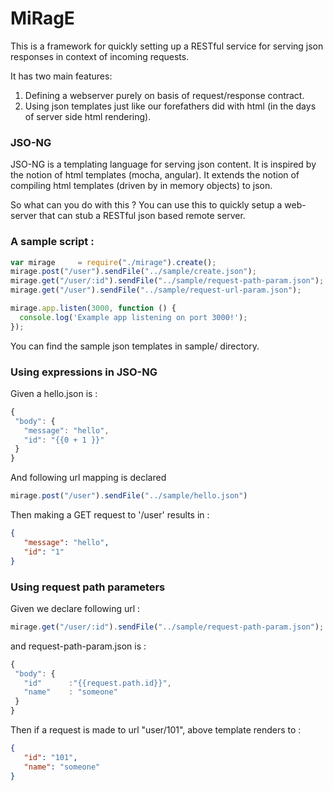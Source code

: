 # MiRagE

This is a framework for quickly setting up a RESTful service for serving json responses in context of incoming requests.

It has two main features:
1. Defining a webserver purely on basis of request/response contract.
2. Using json templates just like our forefathers did with html (in the days of      server side html rendering).

### JSO-NG
  JSO-NG is a templating language for serving json content.
  It is inspired by the notion of html templates (mocha, angular).
  It extends the notion of compiling html templates (driven by in memory objects) to json.

 So what can you do with this ?
 You can use this to quickly setup a web-server that can stub a RESTful json based remote server.

 ### A sample script :

 ```javascript
 var mirage     = require("./mirage").create();
 mirage.post("/user").sendFile("../sample/create.json");
 mirage.get("/user/:id").sendFile("../sample/request-path-param.json");
 mirage.get("/user").sendFile("../sample/request-url-param.json");

 mirage.app.listen(3000, function () {
   console.log('Example app listening on port 3000!');
 });
```
You can find the sample json templates in sample/ directory.

 ### Using expressions in JSO-NG
Given a hello.json is : 
 ```javascript
{
  "body": {
    "message": "hello",
    "id": "{{0 + 1 }}"
  }
}
```
And following url mapping is declared 
 ```javascript
 mirage.post("/user").sendFile("../sample/hello.json")
```

Then making a GET request to '/user' results in : 
 ```json
 {
    "message": "hello",
    "id": "1"
}
 ```
### Using request path parameters
Given we declare following url :
 ```javascript
 mirage.get("/user/:id").sendFile("../sample/request-path-param.json");
```
 and request-path-param.json is : 
 ```javascript
{
  "body": {
    "id"      :"{{request.path.id}}",
    "name"    : "someone"
  }
}
```
Then if a request is made to url "user/101", above template renders to : 
 ```json
 {
    "id": "101",
    "name": "someone"
}
```
